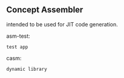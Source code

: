 Concept Assembler
-------------------------------------

intended to be used for JIT code generation.

asm-test:

    test app

casm:

    dynamic library

